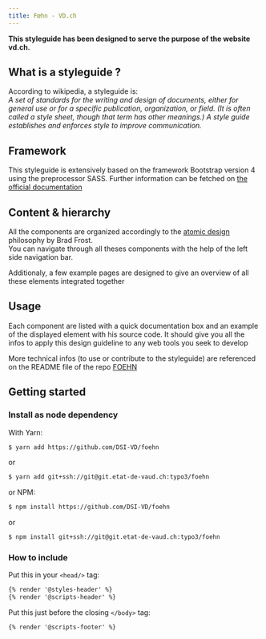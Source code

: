 ```yaml
---
title: Fœhn - VD.ch
---
```

**This styleguide has been designed to serve the purpose of the website vd.ch.**

## What is a styleguide ?

According to wikipedia, a styleguide is:<br>
*A set of standards for the writing and design of documents, either for general use or for a specific publication, organization, or field. (It is often called a style sheet, though that term has other meanings.) A style guide establishes and enforces style to improve communication.*

## Framework

This styleguide is extensively based on the framework Bootstrap version 4 using the preprocessor SASS. Further information can be fetched on [the official documentation](https://v4-alpha.getbootstrap.com/)

## Content & hierarchy

All the components are organized accordingly to the [atomic design](http://atomicdesign.bradfrost.com/) philosophy by Brad Frost.<br>
  You can navigate through all theses components with the help of the left side navigation bar.

Additionaly, a few example pages are designed to give an overview of all these elements integrated together

## Usage

Each component are listed with a quick documentation box and an example of the displayed element with his source code. It should give you all the infos to apply this design guideline to any web tools you seek to develop

More technical infos (to use or contribute to the styleguide) are referenced on the README file of the repo [FOEHN](https://github.com/DSI-VD/foehn)

## Getting started

### Install as node dependency

With Yarn:

```bash
$ yarn add https://github.com/DSI-VD/foehn
```
or

```bash
$ yarn add git+ssh://git@git.etat-de-vaud.ch:typo3/foehn
```

or NPM:

```bash
$ npm install https://github.com/DSI-VD/foehn
```

or

```bash
$ npm install git+ssh://git@git.etat-de-vaud.ch:typo3/foehn
```

### How to include

Put this in your `<head/>` tag:

```html
{% render '@styles-header' %}
{% render '@scripts-header' %}
```

Put this just before the closing `</body>` tag:

```html
{% render '@scripts-footer' %}
```
